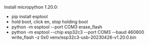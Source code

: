 Install micropython 1.20.0:  
* pip install esptool
* hold boot, click en, stop holding boot
* python -m esptool --port COM3 erase_flash
* python -m esptool --chip esp32c3 --port COM3 --baud 460800 write_flash -z 0x0 venv/esp32c3-usb-20230426-v1.20.0.bin